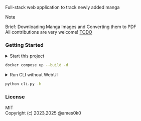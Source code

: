 Full-stack web application to track newly added manga

> [!NOTE]
> Brief: Downloading Manga Images and Converting them to PDF<br />
> All contributions are very welcome! [TODO](./_data/readme/TODO.md)


### Getting Started
<details>
<summary>Start this project</summary>
<pre>
docker -v   # Docker version 27.5.1, build 9f9e405
python -V   # Python 3.12.3
</pre>
</details>

```bash
docker compose up --build -d
```

<details>
<summary>Run CLI without WebUI</summary>
<pre>
cd backend
python3 -m venv .venv
source .venv/bin/activate
pip install -r requirements.txt
</pre>
</details>

```bash
python cli.py -h
```


### License
MIT
<br />
Copyright (c) 2023,2025 @ames0k0
